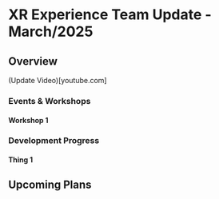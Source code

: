 # XR Experience Team Update - March/2025

## Overview
(Update Video)[youtube.com]

### Events & Workshops
#### Workshop 1

### Development Progress
#### Thing 1

## Upcoming Plans